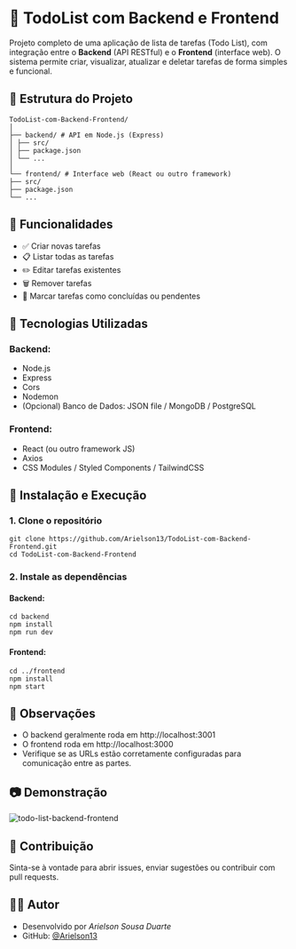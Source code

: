 # 📝 TodoList com Backend e Frontend

Projeto completo de uma aplicação de lista de tarefas (Todo List), com integração entre o **Backend** (API RESTful) e o **Frontend** (interface web). O sistema permite criar, visualizar, atualizar e deletar tarefas de forma simples e funcional.


## 📂 Estrutura do Projeto
    TodoList-com-Backend-Frontend/
    │
    ├── backend/ # API em Node.js (Express)
    │ ├── src/
    │ ├── package.json
    │ └── ...
    │
    └── frontend/ # Interface web (React ou outro framework)
    ├── src/
    ├── package.json
    └── ...


## 🚀 Funcionalidades

- ✅ Criar novas tarefas
- 📋 Listar todas as tarefas
- ✏️ Editar tarefas existentes
- 🗑️ Remover tarefas
- 📌 Marcar tarefas como concluídas ou pendentes


## 🧰 Tecnologias Utilizadas

### Backend:
- Node.js
- Express
- Cors
- Nodemon
- (Opcional) Banco de Dados: JSON file / MongoDB / PostgreSQL

### Frontend:
- React (ou outro framework JS)
- Axios
- CSS Modules / Styled Components / TailwindCSS

## 🔧 Instalação e Execução

### 1. Clone o repositório

    git clone https://github.com/Arielson13/TodoList-com-Backend-Frontend.git
    cd TodoList-com-Backend-Frontend

### 2. Instale as dependências
#### Backend:
    cd backend
    npm install
    npm run dev

#### Frontend:
    cd ../frontend
    npm install
    npm start

## 📌 Observações
- O backend geralmente roda em http://localhost:3001
- O frontend roda em http://localhost:3000
- Verifique se as URLs estão corretamente configuradas para comunicação entre as partes.

## 📷 Demonstração
![todo-list-backend-frontend](https://github.com/user-attachments/assets/c9ac5932-0c43-4955-9e56-2dbf9350f2c9)

## 🤝 Contribuição
Sinta-se à vontade para abrir issues, enviar sugestões ou contribuir com pull requests.

## 🧑‍💻 Autor
- Desenvolvido por *Arielson Sousa Duarte*
- GitHub: [@Arielson13](https://github.com/Arielson13)


